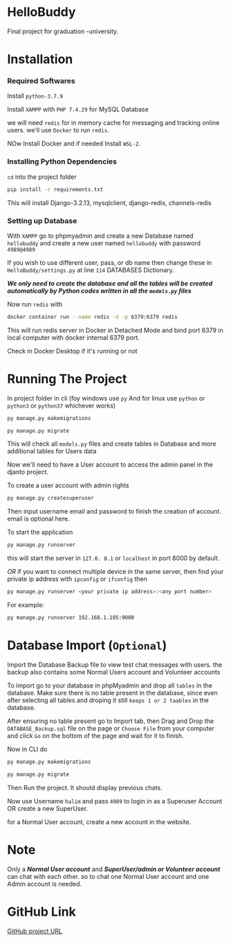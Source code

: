 # HelloBuddy
Final project for graduation -university.



# Installation



### Required Softwares
Install `python-3.7.9`

Install `XAMPP` with `PHP 7.4.29` for MySQL Database

we will need `redis` for in memory cache for messaging and tracking online users. we'll use `Docker` to run `redis`.

NOw Install Docker and if needed Install `WSL-2`.



### Installing Python Dependencies
`cd` into the project folder
```bash
pip install -r requirements.txt
```
This will install Django-3.2.13, mysqlclient, django-redis, channels-redis



### Setting up Database
With `XAMPP` go to phpmyadmin and create a new Database named `hellobuddy` and create a new user named `hellobuddy` with password `4989@4989`

If you wish to use different user, pass, or db name then change these in `HelloBuddy/settings.py` at line `114` DATABASES Dictionary.

***We only need to create the database and all the tables will be created automatically by Python codes written in all the `models.py` files***

Now run `redis` with
```bash
docker container run --name redis -d -p 6379:6379 redis
```
This will run redis server in Docker in Detached Mode and bind port 6379 in local computer with docker internal 6379 port.

Check in Docker Desktop if it's running or not



# Running The Project
In project folder in cli (foy windows use `py` And for linux use `python` or `python3` or `python37` whichever works)

```bash
py manage.py makemigrations
```
```bash
py manage.py migrate
```
This will check all `models.py` files and create tables in Database and more additional tables for Users data

Now we'll need to have a User account to access the admin panel in the djanto project.

To create a user account with admin rights
```bash
py manage.py createsuperuser
```
Then input username email and password to finish the creation of account. email is optional here.

To start the application
```bash
py manage.py runserver
```
this will start the server in  `127.0. 0.1` or `localhost` in port 8000 by default.

*OR* if you want to connect multiple device in the same server, then find your private ip address with `ipconfig` or `ifconfig` then 
```bash
py manage.py runserver <your private ip address>:<any port number>
```
For example:
```bash
py manage.py runserver 192.168.1.105:9000
```



# Database Import (`Optional`)
Import the Database Backup file to view test chat messages with users. the backup also contains some Normal Users account and Volunteer accounts

To import go to your database in phpMyadmin and drop all `tables` in the database. Make sure there is no table present in the database, since even after selecting all tables and droping it still `keeps 1 or 2 taables` in the database.

After ensuring no table present go to Import tab, then Drag and Drop the `DATABASE_Backup.sql` file on the page or `Choose File` from your computer and click `Go`  on the bottom of the page and wait for it to finish.

Now in CLI do
```bash
py manage.py makemigrations
```
```bash
py manage.py migrate
```
Then Run the project. It should display previous chats.

Now use Username `halim` and pass `4989` to login in as a Superuser Account OR create a new SuperUser.

for a Normal User account, create a new account in the website.




# Note
Only a ***Normal User account*** and ***SuperUser/admin or Volunteer account*** can chat with each other. so to chat one Normal User account and one Admin account is needed.




# GitHub Link
[GitHub project URL](https://github.com/halim4989/HelloBuddy)
